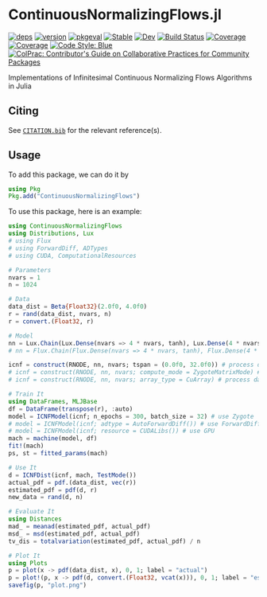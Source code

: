 # ContinuousNormalizingFlows.jl

[![deps](https://juliahub.com/docs/ContinuousNormalizingFlows/deps.svg)](https://juliahub.com/ui/Packages/ContinuousNormalizingFlows/iP1wo?t=2)
[![version](https://juliahub.com/docs/ContinuousNormalizingFlows/version.svg)](https://juliahub.com/ui/Packages/ContinuousNormalizingFlows/iP1wo)
[![pkgeval](https://juliahub.com/docs/ContinuousNormalizingFlows/pkgeval.svg)](https://juliahub.com/ui/Packages/ContinuousNormalizingFlows/iP1wo)
[![Stable](https://img.shields.io/badge/docs-stable-blue.svg)](https://impICNF.github.io/ContinuousNormalizingFlows.jl/stable)
[![Dev](https://img.shields.io/badge/docs-dev-blue.svg)](https://impICNF.github.io/ContinuousNormalizingFlows.jl/dev)
[![Build Status](https://github.com/impICNF/ContinuousNormalizingFlows.jl/actions/workflows/CI.yml/badge.svg?branch=main)](https://github.com/impICNF/ContinuousNormalizingFlows.jl/actions/workflows/CI.yml?query=branch%3Amain)
[![Coverage](https://codecov.io/gh/impICNF/ContinuousNormalizingFlows.jl/branch/main/graph/badge.svg)](https://codecov.io/gh/impICNF/ContinuousNormalizingFlows.jl)
[![Coverage](https://coveralls.io/repos/github/impICNF/ContinuousNormalizingFlows.jl/badge.svg?branch=main)](https://coveralls.io/github/impICNF/ContinuousNormalizingFlows.jl?branch=main)
[![Code Style: Blue](https://img.shields.io/badge/code%20style-blue-4495d1.svg)](https://github.com/invenia/BlueStyle)
[![ColPrac: Contributor's Guide on Collaborative Practices for Community Packages](https://img.shields.io/badge/ColPrac-Contributor%27s%20Guide-blueviolet)](https://github.com/SciML/ColPrac)

Implementations of Infinitesimal Continuous Normalizing Flows Algorithms in Julia

## Citing

See [`CITATION.bib`](CITATION.bib) for the relevant reference(s).

## Usage

To add this package, we can do it by

```julia
using Pkg
Pkg.add("ContinuousNormalizingFlows")
```

To use this package, here is an example:

```julia
using ContinuousNormalizingFlows
using Distributions, Lux
# using Flux
# using ForwardDiff, ADTypes
# using CUDA, ComputationalResources

# Parameters
nvars = 1
n = 1024

# Data
data_dist = Beta{Float32}(2.0f0, 4.0f0)
r = rand(data_dist, nvars, n)
r = convert.(Float32, r)

# Model
nn = Lux.Chain(Lux.Dense(nvars => 4 * nvars, tanh), Lux.Dense(4 * nvars => nvars, tanh)) # use Lux
# nn = Flux.Chain(Flux.Dense(nvars => 4 * nvars, tanh), Flux.Dense(4 * nvars => nvars, tanh)) |> FluxCompatLayer # use Flux

icnf = construct(RNODE, nn, nvars; tspan = (0.0f0, 32.0f0)) # process data one by one
# icnf = construct(RNODE, nn, nvars; compute_mode = ZygoteMatrixMode) # process data in batches
# icnf = construct(RNODE, nn, nvars; array_type = CuArray) # process data by GPU

# Train It
using DataFrames, MLJBase
df = DataFrame(transpose(r), :auto)
model = ICNFModel(icnf; n_epochs = 300, batch_size = 32) # use Zygote
# model = ICNFModel(icnf; adtype = AutoForwardDiff()) # use ForwardDiff
# model = ICNFModel(icnf; resource = CUDALibs()) # use GPU
mach = machine(model, df)
fit!(mach)
ps, st = fitted_params(mach)

# Use It
d = ICNFDist(icnf, mach, TestMode())
actual_pdf = pdf.(data_dist, vec(r))
estimated_pdf = pdf(d, r)
new_data = rand(d, n)

# Evaluate It
using Distances
mad_ = meanad(estimated_pdf, actual_pdf)
msd_ = msd(estimated_pdf, actual_pdf)
tv_dis = totalvariation(estimated_pdf, actual_pdf) / n

# Plot It
using Plots
p = plot(x -> pdf(data_dist, x), 0, 1; label = "actual")
p = plot!(p, x -> pdf(d, convert.(Float32, vcat(x))), 0, 1; label = "estimated")
savefig(p, "plot.png")
```
